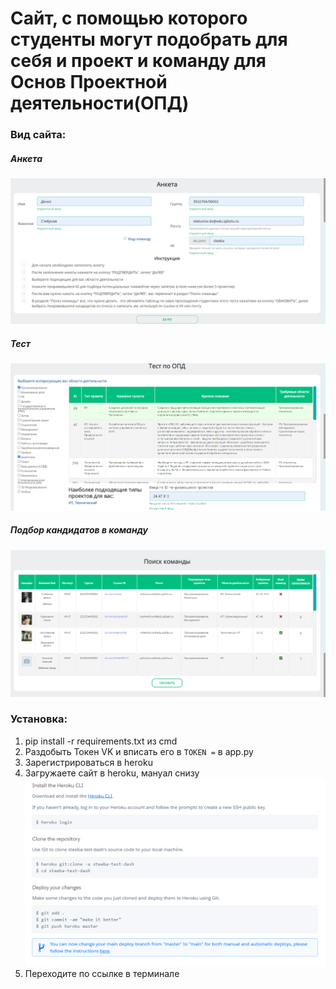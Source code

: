# Сайт, с помощью которого студенты могут подобрать для себя и проект и команду для Основ Проектной деятельности(ОПД)
### Вид сайта:
##### Анкета
![alt tag](images/anketa.png)
##### Тест
![alt tag](images/test.png)
##### Подбор кандидатов в команду
![alt tag](images/search.png)
### Установка:
1. pip install -r requirements.txt из cmd
2. Раздобыть Токен VK и вписать его в  ```TOKEN =``` в app.py
3. Зарегистрироваться в heroku
4. Загружаете сайт в heroku, мануал снизу
![alt tag](images/deploy.png)
5. Переходите по ссылке в терминале
